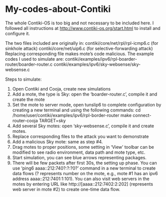 My-codes-about-Contiki
======================

The whole Contiki-OS is too big and not necessary to be included here. I followed all instructions at http://www.contiki-os.org/start.html to install and configure it.

The two files included are originally in:
    contiki/core/net/rpl/rpl-icmp6.c (for sinkhole attack) 
    contiki/core/net/uip6.c (for selective-forwarding attack)
Replacing corresponding file makes mote’s code malicious. The example codes I used to simulate are:
    contiki/examples/ipv6/rpl-boarder-router/boarder-router.c 
    contiki/examples/ipv6/sky-websense/sky-websense.c

Steps to simulate:

1. Open Contiki and Cooja, create new simulations
2. Add a mote, the type is Sky: open the ‘boarder-router.c’, compile it and create the mote
3. Set the mote to server mode, open tunslip6 to complete configuration by creating a new terminal and using the following commands:
    cd /home/user/contiki/examples/ipv6/rpl-border-router
    make connect-router-cooja TARGET=sky
4. Add several Sky motes: open ‘sky-websense.c’, compile it and create motes.
5. Replace corresponding files to the attack you want to demonstrate
6. Add a malicious Sky mote: same as step #4.
7. Drag motes to proper positions, some setting in ‘View’ toolbar  can be modified to see radio environment, data path and mote type, etc.
8. Start simulation, you can see blue arrows representing packages.
9. There will be few packets after first 30s, the setting up phase. You can use ‘ping6 aaaa::212:740?:?:?0?’ command in a new terminal to create data flows (? represents number on the mote, e.g., mote #1 has an ipv6 address aaaa::212:7401:1:101). You can also visit web servers in the motes by entering URL like http://[aaaa::212:7402:2:202]  (represents web server in mote #2) to create one-time data flow.
